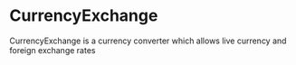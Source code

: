 # CurrencyExchange
CurrencyExchange is a currency converter which allows live currency and foreign exchange rates
